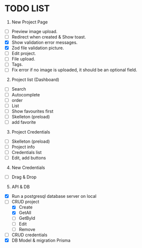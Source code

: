 # TODO LIST

1. New Project Page
- [ ] Preview image upload.
- [ ] Redirect when created & Show toast.
- [x] Show validation error messages.
- [x] Zod file validation picture.
- [ ] Edit project.
- [ ] File upload.
- [ ] Tags.
- [ ] Fix error if no image is uploaded, it should be an optional field.

2. Project list (Dashboard)
- [ ] Search
- [ ] Autocomplete
- [ ] order 
- [ ] List
- [ ] Show favourites first
- [ ] Skelleton (preload)
- [ ] add favorite

3. Project Credentials
- [ ] Skelleton (preload)
- [ ] Project info
- [ ] Credentials list
- [ ] Edit, add buttons

4. New Credentials
- [ ] Drag & Drop 

5. API & DB
- [x] Run a postgresql database server on local
- [ ] CRUD project  
    - [x] Create
    - [x] GetAll
    - [ ] GetById
    - [ ] Edit
    - [ ] Remove
- [ ] CRUD credentials
- [x] DB Model & migration Prisma